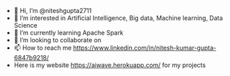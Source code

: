 - 👋 Hi, I’m @niteshgupta2711
- 👀 I’m interested in Artificial Intelligence, Big data, Machine learning, Data Science
- 🌱 I’m currently learning Apache Spark
- 💞️ I’m looking to collaborate on 
- 📫 How to reach me https://www.linkedin.com/in/nitesh-kumar-gupta-6847b9218/
- Here is my website https://aiwave.herokuapp.com/ for my projects

<!---
niteshgupta2711/niteshgupta2711 is a ✨ special ✨ repository because its `README.md` (this file) appears on your GitHub profile.
You can click the Preview link to take a look at your changes.
--->
